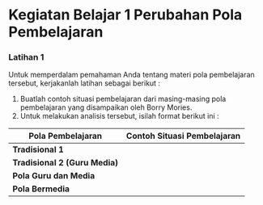# __Kegiatan Belajar 1 Perubahan Pola Pembelajaran__

### __Latihan 1__

Untuk memperdalam pemahaman Anda tentang materi pola pembelajaran
tersebut, kerjakanlah latihan sebagai berikut :

1. Buatlah contoh situasi pembelajaran dari masing-masing pola
pembelajaran yang disampaikan oleh Borry Mories.
2. Untuk melakukan analisis tersebut, isilah format berikut ini :


|     __Pola Pembelajaran__      | __Contoh Situasi Pembelajaran__ |
|--------------------------------|---------------------------------|
|__Tradisional 1__               |                                 | 
|__Tradisional 2 (Guru Media)__  |                                 |
|__Pola Guru dan Media__         |                                 |
|__Pola Bermedia__               |                                 |

